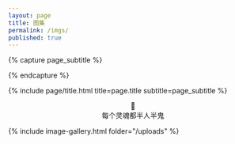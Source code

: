 ```yaml
---
layout: page
title: 图集
permalink: /imgs/
published: true
---
```


<div class="page" >

{% capture page_subtitle %}

{% endcapture %}

{% include page/title.html title=page.title subtitle=page_subtitle %}

<center>🤨</center>

<center>每个灵魂都半人半鬼</center>

  
{% include image-gallery.html folder="/uploads" %}
  
</div>

